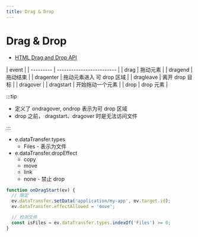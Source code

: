 ```yaml
---
title: Drag & Drop
---
```


# Drag & Drop

- [HTML Drag and Drop API](https://developer.mozilla.org/en-US/docs/Web/API/HTML_Drag_and_Drop_API)

| event     |
| --------- | ------------------------- |
| drag      | 拖动元素                  |
| dragend   | 拖动结束                  |
| dragenter | 拖动元素进入 可 drop 区域 |
| dragleave | 离开 drop 目标            |
| dragover  |
| dragstart | 开始拖动一个元素          |
| drop      | drop 元素                 |

:::tip

- 定义了 ondragover, ondrop 表示为可 drop 区域
- drop 之前， dragstart、dragover 时是无法访问文件

:::

- e.dataTransfer.types
  - Files - 表示为文件
- e.dataTransfer.dropEffect
  - copy
  - move
  - link
  - none - 禁止 drop

```js
function onDragStart(ev) {
  // 限定
  ev.dataTransfer.setData('application/my-app', ev.target.id);
  ev.dataTransfer.effectAllowed = 'move';

  // 检测文件
  const isFiles = ev.dataTransfer.types.indexOf('Files') >= 0;
}
```
